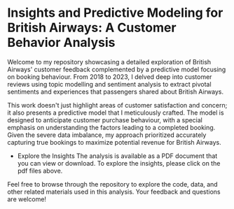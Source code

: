 # Insights and Predictive Modeling for British Airways: A Customer Behavior Analysis
Welcome to my repository showcasing a detailed exploration of British Airways' customer feedback complemented by a predictive model focusing on booking behaviour. From 2018 to 2023, I delved deep into customer reviews using topic modelling and sentiment analysis to extract pivotal sentiments and experiences that passengers shared about British Airways.

This work doesn't just highlight areas of customer satisfaction and concern; it also presents a predictive model that I meticulously crafted. The model is designed to anticipate customer purchase behaviour, with a special emphasis on understanding the factors leading to a completed booking. Given the severe data imbalance, my approach prioritized accurately capturing true bookings to maximize potential revenue for British Airways.

- Explore the Insights
The analysis is available as a PDF document that you can view or download. To explore the insights, please click on the pdf files above.

Feel free to browse through the repository to explore the code, data, and other related materials used in this analysis. Your feedback and questions are welcome!





